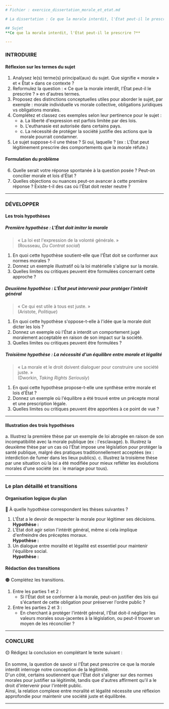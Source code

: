 ```yaml
---
# Fichier : exercice_dissertation_morale_et_etat.md

# La dissertation : Ce que la morale interdit, l'État peut-il le prescrire ?

## Sujet
**Ce que la morale interdit, l'État peut-il le prescrire ?**

---
```


### INTRODUIRE

#### Réflexion sur les termes du sujet

1. Analysez le(s) terme(s) principal(aux) du sujet. Que signifie « morale » et « État » dans ce contexte ?
2. Reformulez la question : « Ce que la morale interdit, l'État peut-il le prescrire ? » en d'autres termes.
3. Proposez des distinctions conceptuelles utiles pour aborder le sujet, par exemple : morale individuelle vs morale collective, obligations juridiques vs obligations morales.
4. Complétez et classez ces exemples selon leur pertinence pour le sujet :
   - a. La liberté d'expression est parfois limitée par des lois.
   - b. L'euthanasie est autorisée dans certains pays.
   - c. La nécessité de protéger la société justifie des actions que la morale pourrait condamner.
5. Le sujet suppose-t-il une thèse ? Si oui, laquelle ? (ex : L'État peut légitimement prescrire des comportements que la morale réfute.)

#### Formulation du problème

6. Quelle serait votre réponse spontanée à la question posée ? Peut-on concilier morale et lois d'État ?
7. Quelles objections ou nuances peut-on avancer à cette première réponse ? Existe-t-il des cas où l'État doit rester neutre ? 

---

### DÉVELOPPER

#### Les trois hypothèses

##### Première hypothèse : L'État doit imiter la morale

> « La loi est l'expression de la volonté générale. »  
> (Rousseau, *Du Contrat social*)

1. En quoi cette hypothèse soutient-elle que l'État doit se conformer aux normes morales ?
2. Donnez un exemple illustratif où la loi matérielle s'aligne sur la morale.
3. Quelles limites ou critiques peuvent être formulées concernant cette approche ?

##### Deuxième hypothèse : L'État peut intervenir pour protéger l'intérêt général

> « Ce qui est utile à tous est juste. »  
> (Aristote, *Politique*)

1. En quoi cette hypothèse s'oppose-t-elle à l'idée que la morale doit dicter les lois ?
2. Donnez un exemple où l'État a interdit un comportement jugé moralement acceptable en raison de son impact sur la société.
3. Quelles limites ou critiques peuvent être formulées ?

##### Troisième hypothèse : La nécessité d'un équilibre entre morale et légalité

> « La morale et le droit doivent dialoguer pour construire une société juste. »  
> (Dworkin, *Taking Rights Seriously*)

1. En quoi cette hypothèse propose-t-elle une synthèse entre morale et lois d'État ?
2. Donnez un exemple où l'équilibre a été trouvé entre un précepte moral et une prescription légale.
3. Quelles limites ou critiques peuvent être apportées à ce point de vue ?

---

#### Illustration des trois hypothèses

a. Illustrez la première thèse par un exemple de loi abrogée en raison de son incompatibilité avec la morale publique (ex : l'esclavage).
b. Illustrez la deuxième thèse par un cas où l'État impose une législation pour protéger la santé publique, malgré des pratiques traditionnellement acceptées (ex : interdiction de fumer dans les lieux publics).
c. Illustrez la troisième thèse par une situation où la loi a été modifiée pour mieux refléter les évolutions morales d'une société (ex : le mariage pour tous).

---

### Le plan détaillé et transitions

#### Organisation logique du plan

🔴 À quelle hypothèse correspondent les thèses suivantes ?

1. L'État a le devoir de respecter la morale pour légitimer ses décisions.  
   **Hypothèse :**
2. L'État doit agir selon l'intérêt général, même si cela implique d'enfreindre des préceptes moraux.  
   **Hypothèse :**
3. Un dialogue entre moralité et légalité est essentiel pour maintenir l'équilibre social.  
   **Hypothèse :**

#### Rédaction des transitions

🟠 Complétez les transitions.

1. Entre les parties 1 et 2 :  
   - Si l'État doit se conformer à la morale, peut-on justifier des lois qui s'écartent de cette obligation pour préserver l'ordre public ?
2. Entre les parties 2 et 3 :  
   - En cherchant à protéger l'intérêt général, l'État doit-il négliger les valeurs morales sous-jacentes à la législation, ou peut-il trouver un moyen de les réconcilier ?

---

### CONCLURE

🟡 Rédigez la conclusion en complétant le texte suivant :

En somme, la question de savoir si l'État peut prescrire ce que la morale interdit interroge notre conception de la légitimité.  
D'un côté, certains soutiennent que l'État doit s'aligner sur des normes morales pour justifier sa légitimité, tandis que d'autres affirment qu'il a le droit d'intervenir pour l'intérêt public.  
Ainsi, la relation complexe entre moralité et légalité nécessite une réflexion approfondie pour maintenir une société juste et équilibrée. 

---